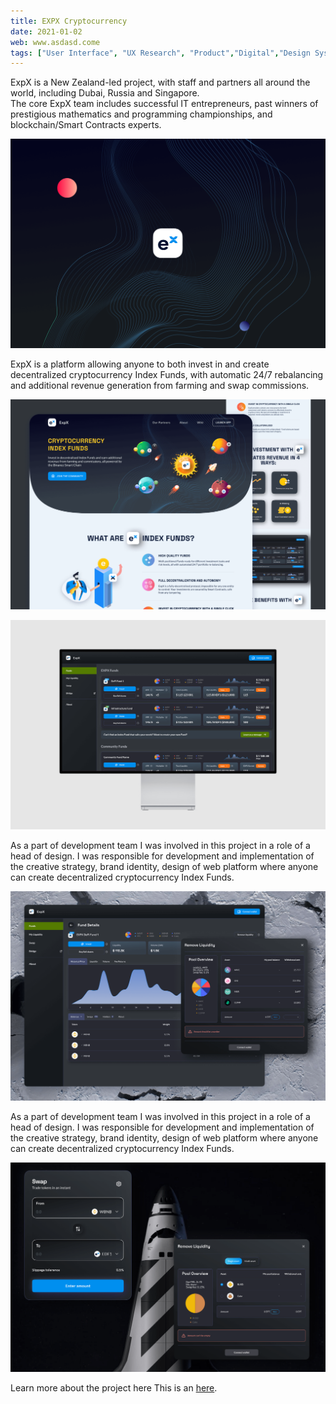 ```yaml
---
title: EXPX Cryptocurrency
date: 2021-01-02
web: www.asdasd.come
tags: ["User Interface", "UX Research", "Product","Digital","Design Systems","Web","Creative Strategy", "Communication", "Print"]
---
```


ExpX is a New Zealand-led project, with staff and partners all around the world, including Dubai, Russia and Singapore.  
The core ExpX team includes successful IT entrepreneurs, past winners of prestigious mathematics and programming championships, and blockchain/Smart Contracts experts.

![1-expx-desktop@2x](1-expx-desktop@2x.png)

ExpX is a platform allowing anyone to both invest in and create decentralized cryptocurrency Index Funds, with automatic 24/7 rebalancing and additional revenue generation from farming and swap commissions.

![2-expx-desktop@2x](2-expx-desktop@2x.png)

![3-expx-desktop@2x](3-expx-desktop@2x-1591192.png)

As a part of development team I was involved in this project in a role of  a head of design. I was responsible for development and implementation of the creative strategy, brand identity, design of web platform where anyone can create decentralized cryptocurrency Index Funds.

![4-expx-desktop@2x](4-expx-desktop@2x.png)

As a part of development team I was involved in this project in a role of  a head of design. I was responsible for development and implementation of the creative strategy, brand identity, design of web platform where anyone can create decentralized cryptocurrency Index Funds.

![5-expx-desktop@2x](5-expx-desktop@2x.png)

Learn more about the project here This is an [here](http://example.com/ "With a Title").

